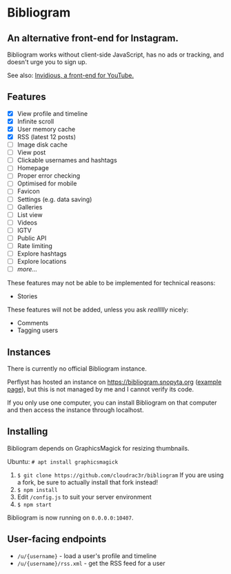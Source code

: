 # Bibliogram

## An alternative front-end for Instagram.

Bibliogram works without client-side JavaScript, has no ads or tracking, and doesn't urge you to sign up.

See also: [Invidious, a front-end for YouTube.](https://github.com/omarroth/invidious)

## Features

- [x] View profile and timeline
- [x] Infinite scroll
- [x] User memory cache
- [x] RSS (latest 12 posts)
- [ ] Image disk cache
- [ ] View post
- [ ] Clickable usernames and hashtags
- [ ] Homepage
- [ ] Proper error checking
- [ ] Optimised for mobile
- [ ] Favicon
- [ ] Settings (e.g. data saving)
- [ ] Galleries
- [ ] List view
- [ ] Videos
- [ ] IGTV
- [ ] Public API
- [ ] Rate limiting
- [ ] Explore hashtags
- [ ] Explore locations
- [ ] _more..._

These features may not be able to be implemented for technical reasons:

- Stories

These features will not be added, unless you ask _reallllly_ nicely:

- Comments
- Tagging users

## Instances

There is currently no official Bibliogram instance.

Perflyst has hosted an instance on https://bibliogram.snopyta.org ([example page](https://bibliogram.snopyta.org/u/instagram)), but this is not managed by me and I cannot verify its code.

If you only use one computer, you can install Bibliogram on that computer and then access the instance through localhost.

## Installing

Bibliogram depends on GraphicsMagick for resizing thumbnails.

Ubuntu: `# apt install graphicsmagick`

1. `$ git clone https://github.com/cloudrac3r/bibliogram`
If you are using a fork, be sure to actually install that fork instead!
1. `$ npm install`
1. Edit `/config.js` to suit your server environment
1. `$ npm start`

Bibliogram is now running on `0.0.0.0:10407`.

## User-facing endpoints

- `/u/{username}` - load a user's profile and timeline
- `/u/{username}/rss.xml` - get the RSS feed for a user
